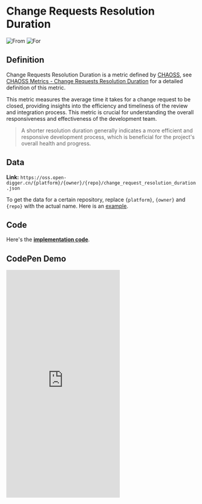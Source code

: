 # Change Requests Resolution Duration

![From](https://img.shields.io/badge/From-CHAOSS-blue) ![For](https://img.shields.io/badge/For-Repo-blue)


## Definition

Change Requests Resolution Duration is a metric defined by [CHAOSS](https://chaoss.community), see [CHAOSS Metrics - Change Requests Resolution Duration](https://chaoss.community/metric-issue-resolution-duration/) for a detailed definition of this metric.

This metric measures the average time it takes for a change request to be closed, providing insights into the efficiency and timeliness of the review and integration process. This metric is crucial for understanding the overall responsiveness and effectiveness of the development team.

> A shorter resolution duration generally indicates a more efficient and responsive development process, which is beneficial for the project's overall health and progress.


## Data

**Link:** `https://oss.open-digger.cn/{platform}/{owner}/{repo}/change_request_resolution_duration.json`

To get the data for a certain repository, replace `{platform}`, `{owner}` and `{repo}` with the actual name. Here is an [example](https://oss.open-digger.cn/github/X-lab2017/open-digger/change_request_resolution_duration.json).


## Code

Here's the [**implementation code**](https://github.com/X-lab2017/open-digger/blob/master/src/metrics/chaoss.ts#L341).


## CodePen Demo

<iframe height="600" scrolling="no" title="OpenDigger - [CHAOSS] Time Duration Related Metrics" src="https://codepen.io/frank-zsy/embed/VwBqwaP?default-tab=js%2Cresult&editable=true" frameborder="no" loading="lazy" allowtransparency="true" allowfullscreen="true">
  See the Pen <a href="https://codepen.io/frank-zsy/pen/VwBqwaP">
  OpenDigger - [CHAOSS] Time Duration Related Metrics</a> by Frank Zhao (<a href="https://codepen.io/frank-zsy">@frank-zsy</a>)
  on <a href="https://codepen.io">CodePen</a>.
</iframe>
